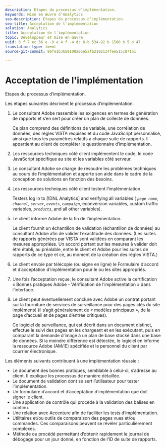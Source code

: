 ```yaml
---
description: Etapes du processus d’implémentation.
keywords: Mise en œuvre d’Analytics
seo-description: Etapes du processus d’implémentation.
seo-title: Acceptation de l'implémentation
solution: Analytics
title: Acceptation de l'implémentation
topic: Développeur et mise en œuvre
uuid: 6 f 7 ec 56 e -9 e 4 f -4 dc 8-b 534-92 b 1580 b 5 b 47
translation-type: tm+mt
source-git-commit: 86fe1b3650100a05e52fb2102134fee515c871b1

---
```



# Acceptation de l'implémentation

Etapes du processus d’implémentation.

Les étapes suivantes décrivent le processus d’implémentation.

1. Le consultant Adobe rassemble les exigences en termes de génération de rapports et s’en sert pour créer un plan de collecte de données.

   Ce plan comprend des définitions de variable, une corrélation de données, des règles VISTA requises et du code JavaScript personnalisé, ainsi que tous les paramètres relatifs à chaque suite de rapports. Il appartient au client de compléter le questionnaire d’implémentation.
1. Les ressources techniques côté client implémentent le code, le code JavaScript spécifique au site et les variables côté serveur.
1. Le consultant Adobe se charge de résoudre les problèmes techniques au cours de l’implémentation et apporte son aide dans le cadre de la conception de solutions en fonction des besoins.
1. Les ressources techniques côté client testent l’implémentation.

   Testers log in to [!DNL Analytics] and verifying all variables ( *`page name`*, *`channel`*, *`server`*, *`events`*, *`campaign`*, econversion variables, custom traffic variables, *`products`*, and all other variables).
1. Le client informe Adobe de la fin de l’implémentation.

   Le client fournit un échantillon de validation (échantillon de données) au consultant Adobe afin de valider l’exactitude des données. (Les suites de rapports générées par VISTA sont validées en comparant les mesures appropriées. Un accord portant sur les mesures à valider doit être établi, au préalable, entre le client et Adobe pour les suites de rapports de ce type et ce, au moment de la création des règles VISTA.)
1. Le client envoie par télécopie (ou signe en ligne) le Formulaire d’accord et d’acceptation d’implémentation pour le ou les sites appropriés.
1. Une fois l’acceptation reçue, le consultant Adobe active la certification « Bonnes pratiques Adobe - Vérification de l’implémentation » dans l’interface.
1. Le client peut éventuellement conclure avec Adobe un contrat portant sur la fourniture de services de surveillance pour des pages clés du site implémenté (il s’agit généralement de « modèles principaux », de la page d’accueil et de pages d’entrée critiques).

   Ce logiciel de surveillance, qui est décrit dans un document distinct, effectue le suivi des pages en les chargeant et en les exécutant, puis en comparant la demande d’image à un plan de base stocké dans une base de données. Si la moindre différence est détectée, le logiciel en informe la ressource Adobe (AM/IE) spécifiée et le personnel du client par courrier électronique.

Les éléments suivants contribuent à une implémentation réussie :

* Le document des bonnes pratiques, semblable à celui-ci, s’adresse au client. Il explique les processus de manière détaillée.
* Le document de validation dont se sert l’utilisateur pour tester l’implémentation.
* Un formulaire d’accord et d’acceptation d’implémentation que doit signer le client.
* Une application de contrôle qui procède à la validation des balises en continu.
* Une relation avec Accenture afin de faciliter les tests d’implémentation.
* Utilitaires et/ou outils de comparaison des pages vues et/ou commandes. Ces comparaisons peuvent se révéler particulièrement complexes.
* Méthode ou procédé permettant d’obtenir rapidement le journal de débogage pour un jour donné, en fonction de l’ID de suite de rapports.

